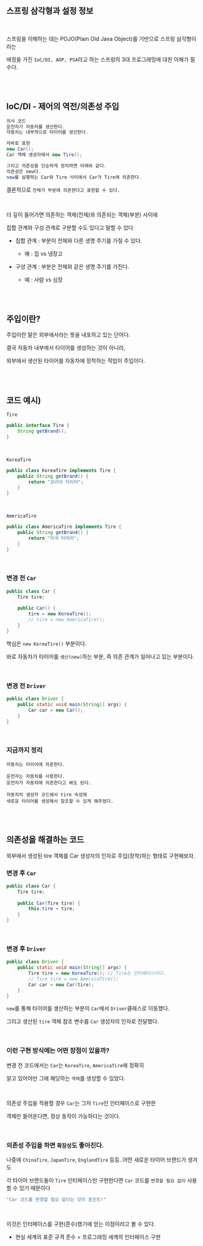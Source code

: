 ## 스프링 삼각형과 설정 정보

<br/>

스프링을 이해하는 데는 POJO(Plain Old Java Object)를 기반으로 스프링 삼각형이라는 

애칭을 가진 `IoC/DI, AOP, PSA`라고 하는 
스프링의 3대 프로그래밍에 대한 이해가 필수다.

<br/><br/>

## IoC/DI - 제어의 역전/의존성 주입

```java
의사 코드
운전자가 자동차를 생산한다.
자동차는 내부적으로 타이어를 생산한다.

자바로 표현
new Car();
Car 객체 생성자에서 new Tire();

그리고 의존성을 단순하게 정의하면 아래와 같다.
의존성은 new다.
new를 실행하는 Car와 Tire 사이에서 Car가 Tire에 의존한다.
```

결론적으로 `전체가 부분에 의존한다고 표현할 수 있다.` 

<br/>

더 깊이 들어가면 의존하는 객체(전체)와 의존되는 객체(부분) 사이에 

집합 관계와 구성 관계로 구분할 수도 있다고 말할 수 있다

- 집합 관계 : 부분이 전체와 다른 생명 주기를 가질 수 있다.

    - 예 : 집 vs 냉장고

- 구성 관계 : 부분은 전체와 같은 생명 주기를 가진다.

    - 예 : 사람 vs 심장

<br/><br/>

## 주입이란?

주입이란 말은 외부에서라는 뜻을 내포하고 있는 단어다.

결국 자동차 내부에서 타이어를 생성하는 것이 아니라,

외부에서 생산된 타이어를 자동차에 장착하는 작업이 주입이다.

<br/><br/>

## 코드 예시)

`Tire`

```java
public interface Tire {
    String getBrand();
}
```

<br/>

`KoreaTire`

```java
public class KoreaTire implements Tire {
    public String getBrand() {
        return "코리아 타이어";
    }
}
```

<br/>

`AmericaTire`

```java
public class AmericaTire implements Tire {
    public String getBrand() {
        return "미국 타이어";
    }
}
```

<br/>

### 변경 전 `Car`

```java
public class Car {
    Tire tire;
    
    public Car() {
        tire = new KoreaTire();
        // tire = new AmericaTire();
    }
}
```

핵심은 `new KoreaTire()` 부분이다. 

바로 자동차가 타이어를 `생산(new)`하는 부분, 즉 의존 관계가 일어나고 있는 부분이다.

<br/>

### 변경 전 `Driver`

```java
public class Driver {
    public static void main(String[] args) {
        Car car = new Car();
    }
}
```

<br/>

### 지금까지 정리

```
자동차는 타이어에 의존한다.

운전자는 자동차를 사용한다.
운전자가 자동차에 의존한다고 봐도 된다.

자동차의 생성자 코드에서 tire 속성에 
새로운 타이어를 생성해서 참조할 수 있게 해주었다.
```

<br/><br/>

## 의존성을 해결하는 코드

외부에서 생성된 tire 객체를 Car 생성자의 인자로 주입(장착)하는 형태로 구현해보자.

### 변경 후 `Car`

```java
public class Car {
    Tire tire;
    
    public Car(Tire tire) {
        this.tire = tire;
    }
}
```

<br/>

### 변경 후 `Driver`

```java
public class Driver {
    public static void main(String[] args) {
        Tire tire = new KoreaTire(); // Tire는 인터페이스이다.
        // Tire tire = new AmericaTire();
        Car car = new Car(tire);
    }
}
```

`new`를 통해 타이어를 생산하는 부분이 `Car`에서 `Driver`클래스로 이동했다. 

그리고 생산된 `tire` 객체 참조 변수를 `Car` 생성자의 인자로 전달했다.

<br/>

### 이런 구현 방식에는 어떤 장점이 있을까?

변경 전 코드에서는 `Car`는 `KoreaTire`, `AmericaTire`에 정확히

알고 있어야만 그에 해당하는 `객체`를 생성할 수 있었다.

<br/>

의존성 주입을 적용할 경우 `Car`는 그저 `Tire`인 인터페이스로 구현한

객체만 들어온다면, 정상 동작이 가능하다는 것이다.

<br/>

### 의존성 주입을 하면 `확장성`도 좋아진다.

나중에 `ChinaTire`, `JapanTire`, `EnglandTire` 등등..어떤 새로운 
타이어 브랜드가 생겨도 

각 타이어 브랜드들이 `Tire` 인터페이스만 
구현한다면 `Car` 코드를 `변경할 필요 없이` 사용할 수 있기 때문이다

```java
"Car 코드를 변경할 필요 없다는 것이 포인트!"
```

<br/>

이것은 인터페이스를 구현(준수)했기에 얻는 이점이라고 볼 수 있다.

- 현실 세계의 표준 규격 준수 = 프로그래밍 세계의 인터페이스 구현